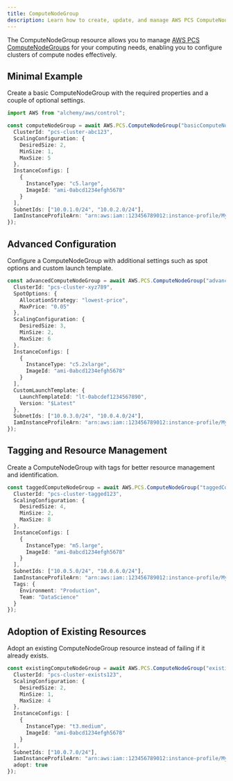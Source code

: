 ```yaml
---
title: ComputeNodeGroup
description: Learn how to create, update, and manage AWS PCS ComputeNodeGroups using Alchemy Cloud Control.
---
```



The ComputeNodeGroup resource allows you to manage [AWS PCS ComputeNodeGroups](https://docs.aws.amazon.com/pcs/latest/userguide/) for your computing needs, enabling you to configure clusters of compute nodes effectively.

## Minimal Example

Create a basic ComputeNodeGroup with the required properties and a couple of optional settings.

```ts
import AWS from "alchemy/aws/control";

const computeNodeGroup = await AWS.PCS.ComputeNodeGroup("basicComputeNodeGroup", {
  ClusterId: "pcs-cluster-abc123",
  ScalingConfiguration: {
    DesiredSize: 2,
    MinSize: 1,
    MaxSize: 5
  },
  InstanceConfigs: [
    {
      InstanceType: "c5.large",
      ImageId: "ami-0abcd1234efgh5678"
    }
  ],
  SubnetIds: ["10.0.1.0/24", "10.0.2.0/24"],
  IamInstanceProfileArn: "arn:aws:iam::123456789012:instance-profile/MyInstanceProfile"
});
```

## Advanced Configuration

Configure a ComputeNodeGroup with additional settings such as spot options and custom launch template.

```ts
const advancedComputeNodeGroup = await AWS.PCS.ComputeNodeGroup("advancedComputeNodeGroup", {
  ClusterId: "pcs-cluster-xyz789",
  SpotOptions: {
    AllocationStrategy: "lowest-price",
    MaxPrice: "0.05"
  },
  ScalingConfiguration: {
    DesiredSize: 3,
    MinSize: 2,
    MaxSize: 6
  },
  InstanceConfigs: [
    {
      InstanceType: "c5.2xlarge",
      ImageId: "ami-0abcd1234efgh5678"
    }
  ],
  CustomLaunchTemplate: {
    LaunchTemplateId: "lt-0abcdef1234567890",
    Version: "$Latest"
  },
  SubnetIds: ["10.0.3.0/24", "10.0.4.0/24"],
  IamInstanceProfileArn: "arn:aws:iam::123456789012:instance-profile/MyInstanceProfile"
});
```

## Tagging and Resource Management

Create a ComputeNodeGroup with tags for better resource management and identification.

```ts
const taggedComputeNodeGroup = await AWS.PCS.ComputeNodeGroup("taggedComputeNodeGroup", {
  ClusterId: "pcs-cluster-tagged123",
  ScalingConfiguration: {
    DesiredSize: 4,
    MinSize: 2,
    MaxSize: 8
  },
  InstanceConfigs: [
    {
      InstanceType: "m5.large",
      ImageId: "ami-0abcd1234efgh5678"
    }
  ],
  SubnetIds: ["10.0.5.0/24", "10.0.6.0/24"],
  IamInstanceProfileArn: "arn:aws:iam::123456789012:instance-profile/MyInstanceProfile",
  Tags: {
    Environment: "Production",
    Team: "DataScience"
  }
});
```

## Adoption of Existing Resources

Adopt an existing ComputeNodeGroup resource instead of failing if it already exists.

```ts
const existingComputeNodeGroup = await AWS.PCS.ComputeNodeGroup("existingComputeNodeGroup", {
  ClusterId: "pcs-cluster-exists123",
  ScalingConfiguration: {
    DesiredSize: 2,
    MinSize: 1,
    MaxSize: 4
  },
  InstanceConfigs: [
    {
      InstanceType: "t3.medium",
      ImageId: "ami-0abcd1234efgh5678"
    }
  ],
  SubnetIds: ["10.0.7.0/24"],
  IamInstanceProfileArn: "arn:aws:iam::123456789012:instance-profile/MyInstanceProfile",
  adopt: true
});
```
